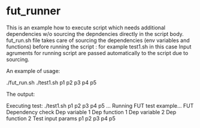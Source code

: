 # fut_runner
This is an example how to execute script which needs additional dependencies w/o sourcing the depndencies directly in the script body.
fut_run.sh file takes care of sourcing the dependencies (env variables and functions) before running the script : for example test1.sh in this case
Input agruments for running script are passed automatically to the script due to sourcing.

An example of usage:

./fut_run.sh ./test1.sh p1 p2 p3 p4 p5

The output:

Executing test: ./test1.sh p1 p2 p3 p4 p5 ...
Running FUT test example...
FUT Dependency check
Dep variable 1
Dep function 1
Dep variable 2
Dep function 2
Test input params
p1 p2 p3 p4 p5
